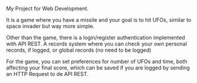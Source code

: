 My Project for Web Development.

It is a game where you have a missile and your goal is to hit UFOs, similar to space invader but way more simple.

Other than the game, there is a login/register authentication implemented with API REST.
A records system where you can check your own personal records, if logged, or global records (no need to be logged)

For the game, you can set preferences for number of UFOs and time,  both affecting your final score, which can be saved if you are logged by sending an HTTP Request to de API REST.

